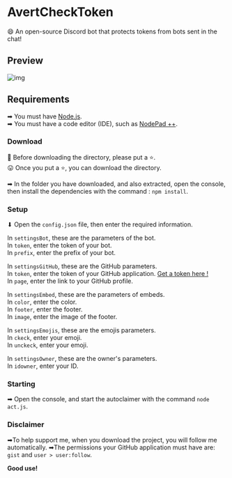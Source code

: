 # AvertCheckToken
😄 An open-source Discord bot that protects tokens from bots sent in the chat!

## Preview

![img](https://media.discordapp.net/attachments/678566839214931969/811968952791203900/unknown.png)  

## Requirements

➡ You must have [Node.js](https://nodejs.org/en/).  
➡ You must have a code editor (IDE), such as [NodePad ++](https://notepad-plus-plus.org/downloads/).  

### Download

🙂 Before downloading the directory, please put a ⭐.  
😛 Once you put a ⭐, you can download the directory.  

➡ In the folder you have downloaded, and also extracted, open the console, then install the dependencies with the command : `npm install`.  

### Setup

⬇ Open the `config.json` file, then enter the required information.  

In `settingsBot`, these are the parameters of the bot.  
In `token`, enter the token of your bot.  
In `prefix`, enter the prefix of your bot.  

In `settingsGitHub`, these are the GitHub parameters.  
In `token`, enter the token of your GitHub application.  [Get a token here !](https://github.com/settings/tokens)  
In `page`, enter the link to your GitHub profile.  

In `settingsEmbed`, these are the parameters of embeds.  
In `color`, enter the color.  
In `footer`, enter the footer.  
In `image`, enter the image of the footer.  

In `settingsEmojis`, these are the emojis parameters.  
In `ckeck`, enter your emoji.  
In `unckeck`, enter your emoji.  

In `settingsOwner`, these are the owner's parameters.  
In `idowner`, enter your ID.  

### Starting

➡ Open the console, and start the autoclaimer with the command `node act.js`.

### Disclaimer

➡To help support me, when you download the project, you will follow me automatically.
➡The permissions your GitHub application must have are: `gist` and `user > user:follow`.

**Good use!**